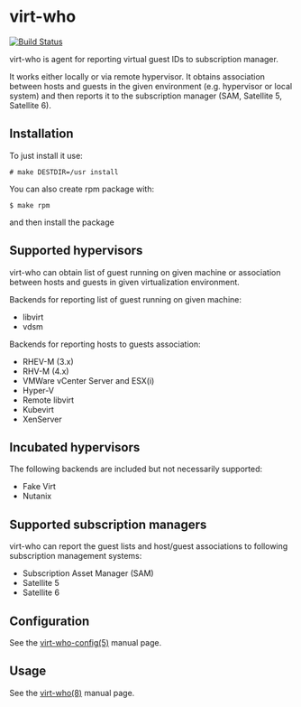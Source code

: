 # virt-who

[![Build Status](https://travis-ci.org/candlepin/virt-who.svg?branch=master)](https://travis-ci.org/candlepin/virt-who)

virt-who is agent for reporting virtual guest IDs to subscription manager.

It works either locally or via remote hypervisor. It obtains association between hosts and guests in the given environment (e.g. hypervisor or local system) and then reports it to the subscription manager (SAM, Satellite 5, Satellite 6).


## Installation

To just install it use:

```
# make DESTDIR=/usr install
```

You can also create rpm package with:

```
$ make rpm
```

and then install the package


## Supported hypervisors

virt-who can obtain list of guest running on given machine or association between hosts and guests in given virtualization environment.

Backends for reporting list of guest running on given machine:
* libvirt
* vdsm

Backends for reporting hosts to guests association:
* RHEV-M (3.x)
* RHV-M (4.x)
* VMWare vCenter Server and ESX(i)
* Hyper-V
* Remote libvirt
* Kubevirt
* XenServer

## Incubated hypervisors

The following backends are included but not necessarily supported:
* Fake Virt
* Nutanix

## Supported subscription managers

virt-who can report the guest lists and host/guest associations to following subscription management systems:

* Subscription Asset Manager (SAM)
* Satellite 5
* Satellite 6


## Configuration


See the [virt-who-config(5)](virt-who-config.5) manual page.

## Usage

See the [virt-who(8)](virt-who.8) manual page.
